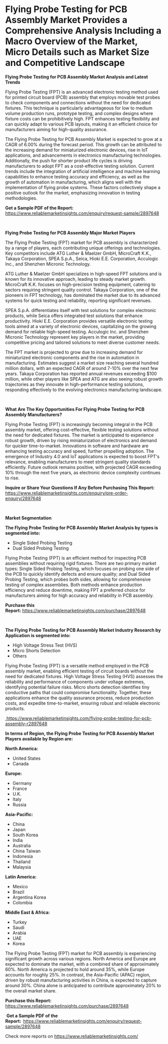 <p><h1>Flying Probe Testing for PCB Assembly Market Provides a Comprehensive Analysis Including a Macro Overview of the Market, Micro Details such as Market Size and Competitive Landscape</h1></p><p><strong>Flying Probe Testing for PCB Assembly Market Analysis and Latest Trends</strong></p>
<p><p>Flying Probe Testing (FPT) is an advanced electronic testing method used for printed circuit board (PCB) assembly that employs movable test probes to check components and connections without the need for dedicated fixtures. This technique is particularly advantageous for low to medium volume production runs, prototype testing, and complex designs where fixture costs can be prohibitively high. FPT enhances testing flexibility and can quickly adapt to various PCB layouts, making it an efficient choice for manufacturers aiming for high-quality assurance.</p><p>The Flying Probe Testing for PCB Assembly Market is expected to grow at a CAGR of 6.00% during the forecast period. This growth can be attributed to the increasing demand for miniaturized electronic devices, rise in IoT applications, and advancements in electronics manufacturing technologies. Additionally, the push for shorter product life cycles is driving manufacturers to adopt FPT as a cost-effective testing solution. Current trends include the integration of artificial intelligence and machine learning capabilities to enhance testing accuracy and efficiency, as well as the growth of automation in manufacturing, which aligns well with the implementation of flying probe systems. These factors collectively shape a positive outlook for the market, emphasizing innovation in testing methodologies.</p></p>
<p><strong>Get a Sample PDF of the Report:&nbsp;</strong> <a href="https://www.reliablemarketinsights.com/enquiry/request-sample/2897648?utm_campaign=1904&utm_medium=2&utm_source=Github&utm_content=ia&utm_term=15032025&utm_id=flying-probe-testing-for-pcb-assembly">https://www.reliablemarketinsights.com/enquiry/request-sample/2897648</a></p>
<p>&nbsp;</p>
<p><strong>Flying Probe Testing for PCB Assembly Major Market Players</strong></p>
<p><p>The Flying Probe Testing (FPT) market for PCB assembly is characterized by a range of players, each contributing unique offerings and technologies. Key competitors include ATG Luther & Maelzer GmbH, MicroCraft K.K., Takaya Corporation, SPEA S.p.A., Seica, Hioki E.E. Corporation, Acculogic Inc., and Shenzhen Micronic Technology.</p><p>ATG Luther & Maelzer GmbH specializes in high-speed FPT solutions and is known for its innovative approach, leading to steady market growth. MicroCraft K.K. focuses on high-precision testing equipment, catering to sectors requiring stringent quality control. Takaya Corporation, one of the pioneers in FPT technology, has dominated the market due to its advanced systems for quick testing and reliability, reporting significant revenues.</p><p>SPEA S.p.A. differentiates itself with test solutions for complex electronic products, while Seica offers integrated test solutions that enhance productivity. Hioki E.E. Corporation provides versatile electronic testing tools aimed at a variety of electronic devices, capitalizing on the growing demand for reliable high-speed testing. Acculogic Inc. and Shenzhen Micronic Technology represent key players in the market, providing competitive pricing and tailored solutions to meet diverse customer needs.</p><p>The FPT market is projected to grow due to increasing demand for miniaturized electronic components and the rise in automation in manufacturing. Estimates suggest a market size reaching several hundred million dollars, with an expected CAGR of around 7-10% over the next few years. Takaya Corporation has reported annual revenues exceeding $100 million, while other players like SPEA and ATG are also seeing robust growth trajectories as they innovate in high-performance testing solutions, responding effectively to the evolving electronics manufacturing landscape.</p></p>
<p>&nbsp;</p>
<p><strong>What Are The Key Opportunities For Flying Probe Testing for PCB Assembly Manufacturers?</strong></p>
<p><p>Flying Probe Testing (FPT) is increasingly becoming integral in the PCB assembly market, offering cost-effective, flexible testing solutions without the need for dedicated fixtures. The market is anticipated to experience robust growth, driven by rising miniaturization of electronics and demand for quicker time-to-market. Innovations in software and hardware are enhancing testing accuracy and speed, further propelling adoption. The emergence of Industry 4.0 and IoT applications is expected to boost FPT's relevance, enabling manufacturers to meet stringent quality standards efficiently. Future outlook remains positive, with projected CAGR exceeding 10% through the next five years, as electronic device complexity continues to rise.</p></p>
<p><strong>Inquire or Share Your Questions If Any Before Purchasing This Report:</strong> <a href="https://www.reliablemarketinsights.com/enquiry/pre-order-enquiry/2897648?utm_campaign=1904&utm_medium=2&utm_source=Github&utm_content=ia&utm_term=15032025&utm_id=flying-probe-testing-for-pcb-assembly">https://www.reliablemarketinsights.com/enquiry/pre-order-enquiry/2897648</a></p>
<p>&nbsp;</p>
<p><strong>Market Segmentation</strong></p>
<p><strong>The Flying Probe Testing for PCB Assembly Market Analysis by types is segmented into:</strong></p>
<p><ul><li>Single Sided Probing Testing</li><li>Dual Sided Probing Testing</li></ul></p>
<p><p>Flying Probe Testing (FPT) is an efficient method for inspecting PCB assemblies without requiring rigid fixtures. There are two primary market types: Single Sided Probing Testing, which focuses on probing one side of the PCB to quickly identify defects and ensure quality; and Dual Sided Probing Testing, which probes both sides, allowing for comprehensive testing of complex assemblies. Both methods enhance production efficiency and reduce downtime, making FPT a preferred choice for manufacturers aiming for high accuracy and reliability in PCB assembly.</p></p>
<p><strong>Purchase this Report:&nbsp;</strong><a href="https://www.reliablemarketinsights.com/purchase/2897648?utm_campaign=1904&utm_medium=2&utm_source=Github&utm_content=ia&utm_term=15032025&utm_id=flying-probe-testing-for-pcb-assembly">https://www.reliablemarketinsights.com/purchase/2897648</a></p>
<p>&nbsp;</p>
<p><strong>The Flying Probe Testing for PCB Assembly Market Industry Research by Application is segmented into:</strong></p>
<p><ul><li>High Voltage Stress Test (HVS)</li><li>Micro Shorts Detection</li><li>Others</li></ul></p>
<p><p>Flying Probe Testing (FPT) is a versatile method employed in the PCB assembly market, enabling efficient testing of circuit boards without the need for dedicated fixtures. High Voltage Stress Testing (HVS) assesses the reliability and performance of components under voltage extremes, identifying potential failure risks. Micro shorts detection identifies tiny conductive paths that could compromise functionality. Together, these applications enhance the quality assurance process, reduce production costs, and expedite time-to-market, ensuring robust and reliable electronic products.</p></p>
<p><a href="https://www.reliablemarketinsights.com/flying-probe-testing-for-pcb-assembly-r2897648?utm_campaign=1904&utm_medium=2&utm_source=Github&utm_content=ia&utm_term=15032025&utm_id=flying-probe-testing-for-pcb-assembly">&nbsp;https://www.reliablemarketinsights.com/flying-probe-testing-for-pcb-assembly-r2897648</a></p>
<p><strong>In terms of Region, the Flying Probe Testing for PCB Assembly Market Players available by Region are:</strong></p>
<p>
    <p> <strong> North America: </strong>
        <ul>
            <li>United States</li>
            <li>Canada</li>
        </ul>
        </p> 
    <p> <strong> Europe: </strong>
        <ul>
            <li>Germany</li>
            <li>France</li>
            <li>U.K.</li>
            <li>Italy</li>
            <li>Russia</li>
        </ul>
        </p> 
    <p> <strong> Asia-Pacific: </strong>
        <ul>
            <li>China</li>
            <li>Japan</li>
            <li>South Korea</li>
            <li>India</li>
            <li>Australia</li>
            <li>China Taiwan</li>
            <li>Indonesia</li>
            <li>Thailand</li>
            <li>Malaysia</li>
        </ul>
        </p> 
    <p> <strong> Latin America: </strong>
        <ul>
            <li>Mexico</li>
            <li>Brazil</li>
            <li>Argentina Korea</li>
            <li>Colombia</li>
        </ul>
        </p> 
    <p> <strong> Middle East & Africa: </strong>
        <ul>
            <li>Turkey</li>
            <li>Saudi</li>
            <li>Arabia</li>
            <li>UAE</li>
            <li>Korea</li>
        </ul>
    </p>
    </p>
<p><p>The Flying Probe Testing (FPT) market for PCB assembly is experiencing significant growth across various regions. North America and Europe are expected to dominate the market, with a combined share of approximately 60%. North America is projected to hold around 35%, while Europe accounts for roughly 25%. In contrast, the Asia-Pacific (APAC) region, driven by robust manufacturing activities in China, is expected to capture around 30%. China alone is anticipated to contribute approximately 20% to the overall market share.</p></p>
<p><strong>Purchase this Report: </strong><a href="https://www.reliablemarketinsights.com/purchase/2897648?utm_campaign=1904&utm_medium=2&utm_source=Github&utm_content=ia&utm_term=15032025&utm_id=flying-probe-testing-for-pcb-assembly">https://www.reliablemarketinsights.com/purchase/2897648</a></p>
<p>&nbsp;<strong>Get a Sample PDF of the Report:&nbsp;&nbsp;</strong><a href="https://www.reliablemarketinsights.com/enquiry/request-sample/2897648?utm_campaign=1904&utm_medium=2&utm_source=Github&utm_content=ia&utm_term=15032025&utm_id=flying-probe-testing-for-pcb-assembly">https://www.reliablemarketinsights.com/enquiry/request-sample/2897648</a></p>
<p><strong></strong></p>
<p>Check more reports on <a href="https://www.reliablemarketinsights.com/?utm_campaign=1904&utm_medium=2&utm_source=Github&utm_content=ia&utm_term=15032025&utm_id=flying-probe-testing-for-pcb-assembly">https://www.reliablemarketinsights.com/</a></p>
